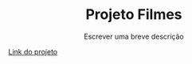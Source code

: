<h1 align="center">Projeto Filmes</h1>

<p align="center">Escrever uma breve descrição</p>
<a href="https://csp-filmes.netlify.app/">Link do projeto</a>
